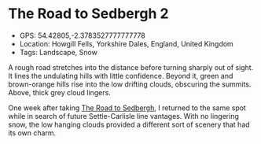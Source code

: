 # The Road to Sedbergh 2

- GPS: 54.42805,-2.3783527777777778
- Location: Howgill Fells, Yorkshire Dales, England, United Kingdom
- Tags: Landscape, Snow

A rough road stretches into the distance before turning sharply out of sight. It lines the undulating hills with little confidence. Beyond it, green and brown-orange hills rise into the low drifting clouds, obscuring the summits. Above, thick grey cloud lingers.

One week after taking [The Road to Sedbergh](./the-road-to-sedbergh.md), I returned to the same spot while in search of future Settle-Carlisle line vantages. With no lingering snow, the low hanging clouds provided a different sort of scenery that had its own charm.
